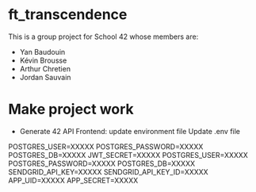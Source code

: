 # ft_transcendence

This is a group project for School 42 whose members are:
- Yan Baudouin
- Kévin Brousse
- Arthur Chretien
- Jordan Sauvain

# Make project work
- Generate 42 API
Frontend: update environment file
Update .env file

POSTGRES_USER=XXXXX
POSTGRES_PASSWORD=XXXXX
POSTGRES_DB=XXXXX
JWT_SECRET=XXXXX
POSTGRES_USER=XXXXX
POSTGRES_PASSWORD=XXXXX
POSTGRES_DB=XXXXX
SENDGRID_API_KEY=XXXXX
SENDGRID_API_KEY_ID=XXXXX
APP_UID=XXXXX
APP_SECRET=XXXXX
